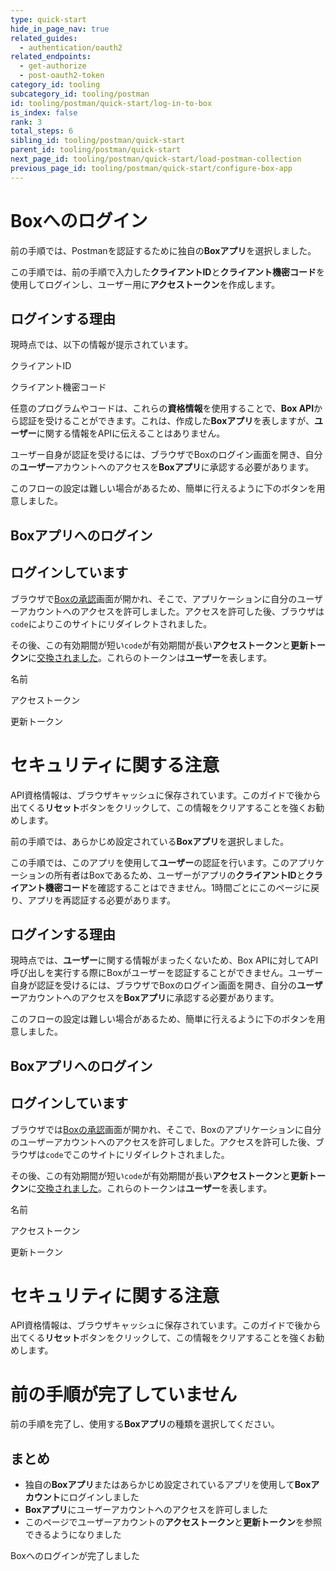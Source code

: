 ```yaml
---
type: quick-start
hide_in_page_nav: true
related_guides:
  - authentication/oauth2
related_endpoints:
  - get-authorize
  - post-oauth2-token
category_id: tooling
subcategory_id: tooling/postman
id: tooling/postman/quick-start/log-in-to-box
is_index: false
rank: 3
total_steps: 6
sibling_id: tooling/postman/quick-start
parent_id: tooling/postman/quick-start
next_page_id: tooling/postman/quick-start/load-postman-collection
previous_page_id: tooling/postman/quick-start/configure-box-app
---
```

# Boxへのログイン

<Choice option="postman.app_type" value="use_own" color="none">

前の手順では、Postmanを認証するために独自の**Boxアプリ**を選択しました。

この手順では、前の手順で入力した**クライアントID**と**クライアント機密コード**を使用してログインし、ユーザー用に**アクセストークン**を作成します。

## ログインする理由

現時点では、以下の情報が提示されています。

<Store disabled inline id="postman_credentials.client_id">

クライアントID

</Store>

<Store disabled inline obscured id="postman_credentials.client_secret">

クライアント機密コード

</Store>

任意のプログラムやコードは、これらの**資格情報**を使用することで、**Box API**から認証を受けることができます。これは、作成した**Boxアプリ**を表しますが、**ユーザー**に関する情報をAPIに伝えることはありません。

ユーザー自身が認証を受けるには、ブラウザでBoxのログイン画面を開き、自分の**ユーザー**アカウントへのアクセスを**Boxアプリ**に承認する必要があります。

このフローの設定は難しい場合があるため、簡単に行えるように下のボタンを用意しました。

## Boxアプリへのログイン

<Trigger option="postman.login" value="clicked">

<LoginButton id="postman_credentials">

</LoginButton>

</Trigger>

<LoggedIn id="postman_credentials">

## ログインしています

ブラウザで[Boxの承認](e://get-authorize)画面が開かれ、そこで、アプリケーションに自分のユーザーアカウントへのアクセスを許可しました。アクセスを許可した後、ブラウザは`code`によりこのサイトにリダイレクトされました。

その後、この有効期間が短い`code`が有効期間が長い**アクセストークン**と**更新トークン**に[交換されました](e://post-oauth2-token)。これらのトークンは**ユーザー**を表します。

<Store disabled inline id="postman_credentials" field="name">

名前

</Store>

<Store disabled inline obscured id="postman_credentials" field="access_token">

アクセストークン

</Store>

<Store disabled inline obscured id="postman_credentials" field="refresh_token">

更新トークン

</Store>

<Message danger>

# セキュリティに関する注意

API資格情報は、ブラウザキャッシュに保存されています。このガイドで後から出てくる**リセット**ボタンをクリックして、この情報をクリアすることを強くお勧めします。

</Message>

</LoggedIn>

</Choice>

<Choice option="postman.app_type" value="use_box" color="none">

前の手順では、あらかじめ設定されている**Boxアプリ**を選択しました。

この手順では、このアプリを使用して**ユーザー**の認証を行います。このアプリケーションの所有者はBoxであるため、ユーザーがアプリの**クライアントID**と**クライアント機密コード**を確認することはできません。1時間ごとにこのページに戻り、アプリを再認証する必要があります。

## ログインする理由

現時点では、**ユーザー**に関する情報がまったくないため、Box APIに対してAPI呼び出しを実行する際にBoxがユーザーを認証することができません。ユーザー自身が認証を受けるには、ブラウザでBoxのログイン画面を開き、自分の**ユーザー**アカウントへのアクセスを**Boxアプリ**に承認する必要があります。

このフローの設定は難しい場合があるため、簡単に行えるように下のボタンを用意しました。

## Boxアプリへのログイン

<Trigger option="postman.login" value="clicked">

<LoginButton>

</LoginButton>

</Trigger>

<LoggedIn>

## ログインしています

ブラウザでは[Boxの承認](e://get-authorize)画面が開かれ、そこで、Boxのアプリケーションに自分のユーザーアカウントへのアクセスを許可しました。アクセスを許可した後、ブラウザは`code`でこのサイトにリダイレクトされました。

その後、この有効期間が短い`code`が有効期間が長い**アクセストークン**と**更新トークン**に[交換されました](e://post-oauth2-token)。これらのトークンは**ユーザー**を表します。

<Store disabled inline id="credentials" field="name">

名前

</Store>

<Store disabled inline obscured id="credentials" field="access_token">

アクセストークン

</Store>

<Store disabled inline obscured id="credentials" field="refresh_token">

更新トークン

</Store>

<Message danger>

# セキュリティに関する注意

API資格情報は、ブラウザキャッシュに保存されています。このガイドで後から出てくる**リセット**ボタンをクリックして、この情報をクリアすることを強くお勧めします。

</Message>

</LoggedIn>

</Choice>

<Choice option="postman.app_type" unset color="none">

<Message danger>

# 前の手順が完了していません

前の手順を完了し、使用する**Boxアプリ**の種類を選択してください。

</Message>

</Choice>

<Choice option="postman.app_type" value="use_box,use_own" color="none">

## まとめ

* 独自の**Boxアプリ**またはあらかじめ設定されているアプリを使用して**Boxアカウント**にログインしました
* **Boxアプリ**にユーザーアカウントへのアクセスを許可しました
* このページでユーザーアカウントの**アクセストークン**と**更新トークン**を参照できるようになりました

</Choice>

<Observe option="postman.login" value="clicked">

<Next>

Boxへのログインが完了しました

</Next>

</Observe>
